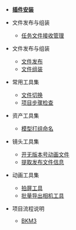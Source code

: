 <!-- * [**更新日志**](/outsource/maya/update.md) -->

* [**插件安装**](/outsource/README.md)

* 文件发布与组装
  * [任务文件接收管理](/outsource/maya/tool/utility/task_receive_manage.md)

* 文件发布与组装
  * [文件发布](/outsource/maya/publish_file.md)
  * [文件组装](/outsource/maya/receive_file.md)

* 常用工具集
  * [文件切换](/outsource/maya/tool/utility/switch_file.md)
  * [项目步骤检查](/outsource/maya/tool/utility/project_step_checks.md)
  
* 资产工具集
  * [模型打组命名](/outsource/maya/tool/modeling/model_group.md)

* 镜头工具集
  * [开无版本号动画文件](/outsource/maya/tool/animation/no_version_file.md)
  * [提取发布文件信息](/outsource/maya/tool/utility/extract_property.md)

* 动画工具集
  * [拍屏工具](/outsource/maya/tool/utility/playblast.md)
  * [批量导出相机工具](/outsource/maya/tool/animation/export_camera.md)

* 项目流程说明
  * [BKM3](/outsource/maya/project/BKM3/pipeline_BKM3.md)
